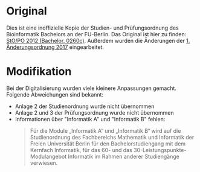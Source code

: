 # Original
Dies ist eine inoffizielle Kopie der Studien- und Prüfungsordnung des Bioinformatik Bachelors an der FU-Berlin.
Das Original ist hier zu finden: [StO/PO 2012 (Bachelor, 0260c)](https://www.imp.fu-berlin.de/fbv/pruefungsbuero/Studien--und-Pruefungsordnungen/StOPO_BSc_Bioinf_-2012.pdf).
Außerdem wurden die Änderungen der [1. Änderungsordnung 2017](https://www.imp.fu-berlin.de/fbv/pruefungsbuero/Studien--und-Pruefungsordnungen/Aenderungsordnung_BSc_Bioinf_-2017.pdf) eingearbeitet.

# Modifikation
Bei der Digitalisierung wurden viele kleinere Anpassungen gemacht. Folgende Abweichungen sind bekannt:

- Anlage 2 der Studienordnung wurde nicht übernommen
- Anlage 2 und 3 der Prüfungsordnung wurde nicht übernommen
- Informationen über "Informatik A" und "Informatik B" fehlen:
  > Für die Module „Informatik A“ und „Informatik B“ wird auf die Studienordnung des Fachbereichs Mathematik und
  > Informatik der Freien Universität Berlin für den Bachelorstudiengang mit dem Kernfach Informatik, für das 60- und das
  > 30-Leistungspunkte-Modulangebot Informatik im Rahmen anderer Studiengänge verwiesen.
